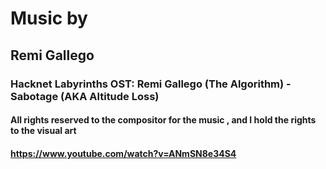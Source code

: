 # Music by

## Remi Gallego

### Hacknet Labyrinths OST: Remi Gallego (The Algorithm) - Sabotage (AKA Altitude Loss)

#### All rights reserved to the compositor for the music , and I hold the rights to the visual art

#### <https://www.youtube.com/watch?v=ANmSN8e34S4>
